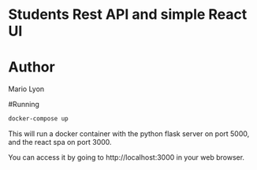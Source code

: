 Students Rest API and simple React UI
=====================================


# Author
Mario Lyon

#Running
```bash
docker-compose up
```
This will run a docker container with the python flask server on port 5000, 
and the react spa on port 3000.


You can access it by going to http://localhost:3000 in your web browser.


